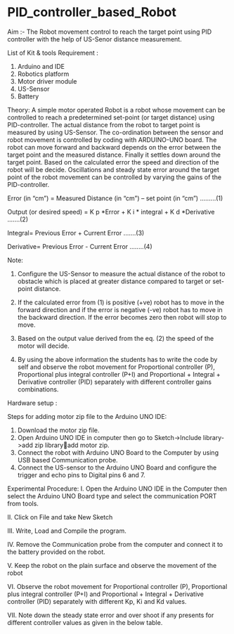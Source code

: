 # PID_controller_based_Robot

Aim :- The Robot movement control to reach the target point using PID controller with the help of US-Senor distance measurement.

List of Kit & tools Requirement :
1. Arduino and IDE
2. Robotics platform
3. Motor driver module
4. US-Sensor
5. Battery

Theory:
A simple motor operated Robot is a robot whose movement can be controlled to reach a predetermined set-point (or target distance) using PID-controller. The actual distance from the robot to target point is measured by using US-Sensor. The co-ordination between the sensor and robot movement is controlled by coding with ARDUINO-UNO board. The robot can move forward and backward depends on the error between the target point and the measured distance. Finally it settles down around the target point. Based on the calculated error the speed and direction of the robot will be decide. Oscillations and steady state error around the target point of the robot movement can be controlled by varying the gains of the PID-controller.

Error (in “cm”) = Measured Distance (in “cm”) – set point (in “cm”)  .........(1)

Output (or desired speed) = K p *Error + K i * integral + K d *Derivative  .......(2)

Integral= Previous Error + Current Error  .......(3)

Derivative= Previous Error - Current Error  ........(4)


Note:
1. Configure the US-Sensor to measure the actual distance of the robot to obstacle which is placed at greater distance compared to target or set-point distance.

2. If the calculated error from (1) is positive (+ve) robot has to move in the forward direction and if the error is negative (-ve) robot has to move in the backward direction. If the error becomes zero then robot will stop to move.
   
3. Based on the output value derived from the eq. (2) the speed of the motor will decide.

4. By using the above information the students has to write the code by self and observe the robot movement for Proportional controller (P), Proportional plus integral controller (P+I) and Proportional + Integral + Derivative controller (PID) separately with different controller gains combinations.

Hardware setup :

Steps for adding motor zip file to the Arduino UNO IDE:
1. Download the motor zip file.
2. Open Arduino UNO IDE in computer then go to Sketch->Include library->add zip libraryadd motor zip.
3. Connect the robot with Arduino UNO Board to the Computer by using USB based Communication probe.
4. Connect the US-sensor to the Arduino UNO Board and configure the trigger and echo pins to Digital pins 6 and 7.

Experimental Procedure:
I. Open the Arduino UNO IDE in the Computer then select the Arduino UNO Board type and select the communication PORT from tools.

II. Click on File and take New Sketch

III. Write, Load and Compile the program.

IV. Remove the Communication probe from the computer and connect it to the battery provided on the robot.

V. Keep the robot on the plain surface and observe the movement of the robot

VI. Observe the robot movement for Proportional controller (P), Proportional plus integral controller (P+I) and Proportional + Integral + Derivative controller (PID) separately with different Kp, Ki and Kd values.

VII. Note down the steady state error and over shoot if any presents for different controller values as given in the below table.
